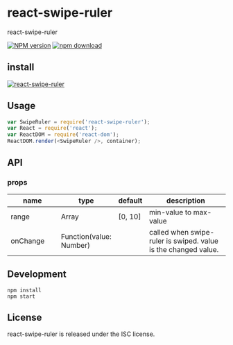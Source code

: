 # react-swipe-ruler
react-swipe-ruler

[![NPM version][npm-image]][npm-url]
[![npm download][download-image]][download-url]


[npm-image]: http://img.shields.io/npm/v/react-swipe-ruler.svg?style=flat-square
[npm-url]: http://npmjs.org/package/react-swipe-ruler
[download-image]: https://img.shields.io/npm/dm/react-swipe-ruler.svg?style=flat-square
[download-url]: https://npmjs.org/package/react-swipe-ruler

## install

[![react-swipe-ruler](https://nodei.co/npm/react-swipe-ruler.png)](https://npmjs.org/package/react-swipe-ruler)

## Usage

```js
var SwipeRuler = require('react-swipe-ruler');
var React = require('react');
var ReactDOM = require('react-dom');
ReactDOM.render(<SwipeRuler />, container);
```

## API

### props

<table class="table table-bordered table-striped">
    <thead>
    <tr>
        <th style="width: 100px;">name</th>
        <th style="width: 50px;">type</th>
        <th style="width: 50px;">default</th>
        <th>description</th>
    </tr>
    </thead>
    <tbody>
        <tr>
          <td>range</td>
          <td>Array</td>
          <td>[0, 10]</td>
          <td>min-value to max-value</td>
        </tr>
        <tr>
          <td>onChange</td>
          <td>Function(value: Number)</td>
          <td></td>
          <td>called when swipe-ruler is swiped. value is the changed value.</td>
        </tr>
    </tbody>
</table>

## Development

```
npm install
npm start
```

## License

react-swipe-ruler is released under the ISC license.
